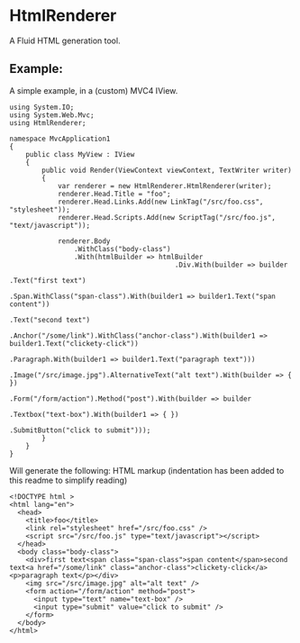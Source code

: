 # HtmlRenderer

A Fluid HTML generation tool.

## Example:

A simple example, in a (custom) MVC4 IView.

```
using System.IO;
using System.Web.Mvc;
using HtmlRenderer;

namespace MvcApplication1
{
    public class MyView : IView
    {
        public void Render(ViewContext viewContext, TextWriter writer)
        {
            var renderer = new HtmlRenderer.HtmlRenderer(writer);
            renderer.Head.Title = "foo";
            renderer.Head.Links.Add(new LinkTag("/src/foo.css", "stylesheet"));
            renderer.Head.Scripts.Add(new ScriptTag("/src/foo.js", "text/javascript"));

            renderer.Body
                .WithClass("body-class")
                .With(htmlBuilder => htmlBuilder
                                         .Div.With(builder => builder
                                                                  .Text("first text")
                                                                  .Span.WithClass("span-class").With(builder1 => builder1.Text("span content"))
                                                                  .Text("second text")
                                                                  .Anchor("/some/link").WithClass("anchor-class").With(builder1 => builder1.Text("clickety-click"))
                                                                  .Paragraph.With(builder1 => builder1.Text("paragraph text")))
                                         .Image("/src/image.jpg").AlternativeText("alt text").With(builder => { })
                                         .Form("/form/action").Method("post").With(builder => builder
                                                                                                  .Textbox("text-box").With(builder1 => { })
                                                                                                  .SubmitButton("click to submit")));
        }
    }
}
```

Will generate the following: HTML markup (indentation has been added to this readme to simplify reading)
	
	<!DOCTYPE html >
	<html lang="en">
	  <head>
	    <title>foo</title>
	    <link rel="stylesheet" href="/src/foo.css" />
	    <script src="/src/foo.js" type="text/javascript"></script>
	  </head>
	  <body class="body-class">
	    <div>first text<span class="span-class">span content</span>second text<a href="/some/link" class="anchor-class">clickety-click</a><p>paragraph text</p></div>
	    <img src="/src/image.jpg" alt="alt text" />
	    <form action="/form/action" method="post">
	      <input type="text" name="text-box" />
	      <input type="submit" value="click to submit" />
	    </form>
	  </body>
	</html>